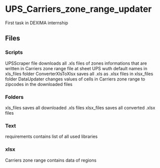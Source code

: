 # UPS_Carriers_zone_range_updater
First task in DEXIMA internship
## Files
### Scripts
UPSScraper file downloads all .xls files of zones informations that are written in Carriers zone range file at sheet UPS wuth default names in xls_files folder
ConverterXlsToXlsx saves all .xls as .xlsx files  in xlsx_files folder
DataUpdater changes values of cells in Carriers zone range to zipcodes in the downloaded files
### Folders
xls_files saves all downloaded .xls files
xlsx_files saves all converted .xlsx files
### Text
requirements contains list of all used libraries
### xlsx
Carriers zone range contains data of regions
